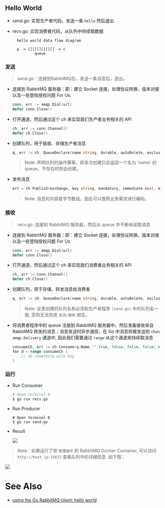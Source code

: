 
## Hello World

- send.go: 实现生产者代码，发送一条 `hello` 然后退出.  
- recv.go: 实现消费者代码，从队列中持续取数据

        hello world data flow diagram

        p -> [][][][][][] -> c
                queue
            
### 发送

> send.go：连接到RabbitMQ后，发送一条消息后，退出。

- 连接到 RabbitMQ 服务器：即：建立 Socket 连接，处理协议转换、版本对接以及一些登陆授权问题 For Us.

    ```go
    conn, err := amqp.Dial(url)
    defer conn.Close()
    ```
    
- 打开通道，然后通过这个 ch 来实现我们生产者业务相关的 API

    ```go
	ch, err := conn.Channel()
	defer ch.Close()
    ```

- 创建队列，用于接收、存储生产者消息

    ```go
	q, err := ch. QueueDeclare(name string, durable, autoDelete, exclusive, noWait bool, args Table) (Queue, error)
    ```
    
    > Note: 声明队列的操作幂等，即多次创建只会返回一个名为 'name' 的 queue，不存在时则会创建。
    
- 发布消息

    ```go
	err = ch.Publish(exchange, key string, mandatory, immediate bool, msg Publishing) error
    ```
    
    > Note: 消息的内容是字节数组，因此可以按照业务需求进行编码。

### 接收

> recv.go: 连接到 RabbitMQ 服务器，然后从 queue 中不断地读取消息

- 连接到 RabbitMQ 服务器：即：建立 Socket 连接，处理协议转换、版本对接以及一些登陆授权问题 For Us.

    ```go
    conn, err := amqp.Dial(url)
    defer conn.Close()
    ```
    
- 打开通道，然后通过这个 ch 来实现我们消费者业务相关的 API

    ```go
	ch, err := conn.Channel()
	defer ch.Close()
    ```
                   
- 创建队列，用于存储、转发消息给消费者
  
    ```go
  	q, err := ch. QueueDeclare(name string, durable, autoDelete, exclusive, noWait bool, args Table) (Queue, error)
    ```
      
    > Note: 这里创建的队列名称必须和生产者程序 `(send.go)` 中的队列名一致, 否则无法完成 `发送/接收` 绑定。
      
- 将消费者程序中的 queue 注册到 RabbitMQ 服务器中，然后准备接收来自 RabbitMQ 转发的消息；消息发送时异步通信，在 Go 中消息将被发送到 `chan amqp.Delivery` 通道中, 因此我们需要通过 `range` 从这个通道来持续取消息

    ```go
    consumeCh, err := ch.Consume(q.Name,"",true, false, false, false, nil)
    for d = range consumeCh {
        // do something with msg
    }
    ```
    
### 运行

- Run Consumer

    ```bash
    # Open terminal A
    $ go run recv.go
    ```
    
- Run Producer

    ```
    # Open terminal B
    $ go run send.go
    ```    

- Result

    ![](https://res.cloudinary.com/zher-files/image/upload/v1553843154/blog/images/rabbitmq-helloworld.png)

> Note：如果运行了带 `管理插件` 的 RabbitMQ Docker Container, 可以访问 `http://host_ip:15672` 查看队列中的详细信息. 如下图：

![](https://res.cloudinary.com/zher-files/image/upload/v1553842308/blog/images/rabbitmq-manager-1.png)
      

# See Also

- [using the Go RabbitMQ client: hello world](https://www.rabbitmq.com/tutorials/tutorial-one-go.html)

[#1]:https://godoc.org/github.com/streadway/amqp
[#2]:https://www.rabbitmq.com/getstarted.html
[#3]:https://hub.docker.com/_/rabbitmq/?tab=description

